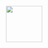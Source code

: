 <img src="[https://your-image-url.type](https://user-images.githubusercontent.com/78675849/177127219-5d061ee6-ff12-41cd-82d3-c37e32c8b7a0.jpg)" width="100" height="100">
